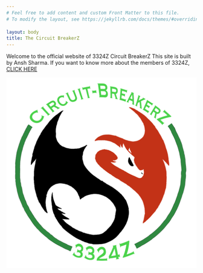 ```yaml
---
# Feel free to add content and custom Front Matter to this file.
# To modify the layout, see https://jekyllrb.com/docs/themes/#overriding-theme-defaults

layout: body
title: The Circuit BreakerZ
---
```



Welcome to the official website of 3324Z Circuit BreakerZ
This site is built by Ansh Sharma. If you want to know more about the members of 3324Z, [CLICK HERE](/about/)


![Our Logo](/3324Z.png)



